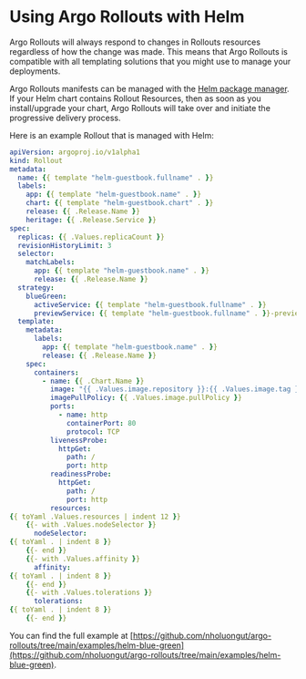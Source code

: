 # Using Argo Rollouts with Helm

Argo Rollouts will always respond to changes in Rollouts resources regardless of how the change was made.
This means that Argo Rollouts is compatible with all templating solutions that you might use to manage
your deployments.

Argo Rollouts manifests can be managed with the [Helm package manager](https://helm.sh/). If your Helm chart contains Rollout Resources,
then as soon as you install/upgrade your chart, Argo Rollouts will take over and initiate the progressive delivery
process.

Here is an example Rollout that is managed with Helm:

```yaml
apiVersion: argoproj.io/v1alpha1
kind: Rollout
metadata:
  name: {{ template "helm-guestbook.fullname" . }}
  labels:
    app: {{ template "helm-guestbook.name" . }}
    chart: {{ template "helm-guestbook.chart" . }}
    release: {{ .Release.Name }}
    heritage: {{ .Release.Service }}
spec:
  replicas: {{ .Values.replicaCount }}
  revisionHistoryLimit: 3
  selector:
    matchLabels:
      app: {{ template "helm-guestbook.name" . }}
      release: {{ .Release.Name }}
  strategy:
    blueGreen:
      activeService: {{ template "helm-guestbook.fullname" . }}
      previewService: {{ template "helm-guestbook.fullname" . }}-preview
  template:
    metadata:
      labels:
        app: {{ template "helm-guestbook.name" . }}
        release: {{ .Release.Name }}
    spec:
      containers:
        - name: {{ .Chart.Name }}
          image: "{{ .Values.image.repository }}:{{ .Values.image.tag }}"
          imagePullPolicy: {{ .Values.image.pullPolicy }}
          ports:
            - name: http
              containerPort: 80
              protocol: TCP
          livenessProbe:
            httpGet:
              path: /
              port: http
          readinessProbe:
            httpGet:
              path: /
              port: http
          resources:
{{ toYaml .Values.resources | indent 12 }}
    {{- with .Values.nodeSelector }}
      nodeSelector:
{{ toYaml . | indent 8 }}
    {{- end }}
    {{- with .Values.affinity }}
      affinity:
{{ toYaml . | indent 8 }}
    {{- end }}
    {{- with .Values.tolerations }}
      tolerations:
{{ toYaml . | indent 8 }}
    {{- end }}

```


You can find the full example at [https://github.com/nholuongut/argo-rollouts/tree/main/examples/helm-blue-green](https://github.com/nholuongut/argo-rollouts/tree/main/examples/helm-blue-green).
